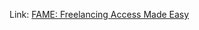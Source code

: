 Link: [FAME: Freelancing Access Made Easy](https://zannatul-iftear.github.io/CSE307_Sec5_Group6_FinalProject/)

